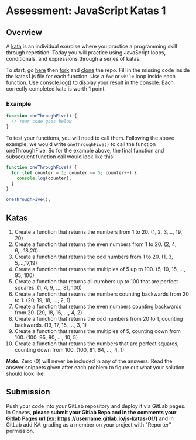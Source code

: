 # Assessment: JavaScript Katas 1

## Overview

A [kata](<https://en.wikipedia.org/wiki/Kata_(programming)>) is an individual exercise where you practice a programming skill through repetition. Today you will practice using JavaScript loops, conditionals, and expressions through a series of katas.

To start, go [here](https://gitlab.com/kenzie-academy/se/fe/getting-started-with-javascript/s_js-katas-1) then [fork](https://docs.gitlab.com/ee/gitlab-basics/fork-project.html) and [clone](http://docs.gitlab.com/ee/gitlab-basics/start-us%20ing-git.html#clone-a-repository) the repo.
Fill in the missing code inside the katas1.js file for each function. Use a `for` or `while` loop inside each function. Use console.log() to display your result in the console. Each correctly completed kata is worth 1 point.

### Example

```js
function oneThroughFive() {
  // Your code goes below
}
```

To test your functions, you will need to call them. Following the above example,
we would write `oneThroughFive()` to call the function oneThroughFive.
So for the example above, the final function and subsequent function call would look
like this:

```js
function oneThroughFive() {
  for (let counter = 1; counter <= 5; counter++) {
    console.log(counter);
  }
}

oneThroughFive();
```

## Katas

1.  Create a function that returns the numbers from 1 to 20. (1, 2, 3,..., 19, 20)
2.  Create a function that returns the even numbers from 1 to 20. (2, 4, 6,...18,20)
3.  Create a function that returns the odd numbers from 1 to 20. (1, 3, 5,...,17,19)
4.  Create a function that returns the multiples of 5 up to 100. (5, 10, 15, ..., 95, 100)
5.  Create a function that returns all numbers up to 100 that are perfect squares. (1, 4, 9, ..., 81, 100)
6.  Create a function that returns the numbers counting backwards from 20 to 1. (20, 19, 18, ..., 2, 1)
7.  Create a function that returns the even numbers counting backwards from 20. (20, 18, 16, ..., 4, 2)
8.  Create a function that returns the odd numbers from 20 to 1, counting backwards. (19, 17, 15, ..., 3, 1)
9.  Create a function that returns the multiples of 5, counting down from 100. (100, 95, 90, ..., 10, 5)
10. Create a function that returns the numbers that are perfect squares, counting down from 100. (100, 81, 64, ..., 4, 1)

***Note:*** Zero (0) will never be included in any of the answers. Read the answer snippets given after each problem to figure out what your solution should look like.

## Submission

Push your code into your GitLab repository and deploy it via GitLab pages. In Canvas, **please submit your Gitlab
Repo and in the comments your Gitlab Pages url (ex: https://username.gitlab.io/js-katas-01/)** and in GitLab
add KA_grading as a member on your project with "Reporter" permission.
